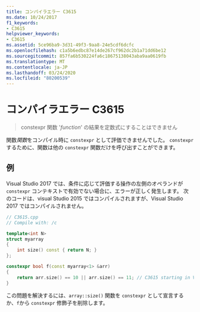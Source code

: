 ```yaml
---
title: コンパイラエラー C3615
ms.date: 10/24/2017
f1_keywords:
- C3615
helpviewer_keywords:
- C3615
ms.assetid: 5ce96ba9-3d31-49f3-9aa8-24e5cdf6dcfc
ms.openlocfilehash: c1a5b6edbc87e14de267cf962dc2b1a71dd6be12
ms.sourcegitcommit: 857fa6b530224fa6c18675138043aba9aa0619fb
ms.translationtype: MT
ms.contentlocale: ja-JP
ms.lasthandoff: 03/24/2020
ms.locfileid: "80200539"
---
```

# <a name="compiler-error-c3615"></a>コンパイラエラー C3615

> constexpr 関数 '*function*' の結果を定数式にすることはできません

関数*関数*をコンパイル時に `constexpr` として評価できませんでした。 `constexpr`するために、関数は他の `constexpr` 関数だけを呼び出すことができます。

## <a name="example"></a>例

Visual Studio 2017 では、条件に応じて評価する操作の左側のオペランドが `constexpr` コンテキストで有効でない場合に、エラーが正しく発生します。 次のコードは、visual Studio 2015 ではコンパイルされますが、Visual Studio 2017 ではコンパイルされません。

```cpp
// C3615.cpp
// Compile with: /c

template<int N>
struct myarray
{
    int size() const { return N; }
};

constexpr bool f(const myarray<1> &arr)
{
    return arr.size() == 10 || arr.size() == 11; // C3615 starting in Visual Studio 2017
}
```

この問題を解決するには、`array::size()` 関数を `constexpr` として宣言するか、`f`から `constexpr` 修飾子を削除します。
